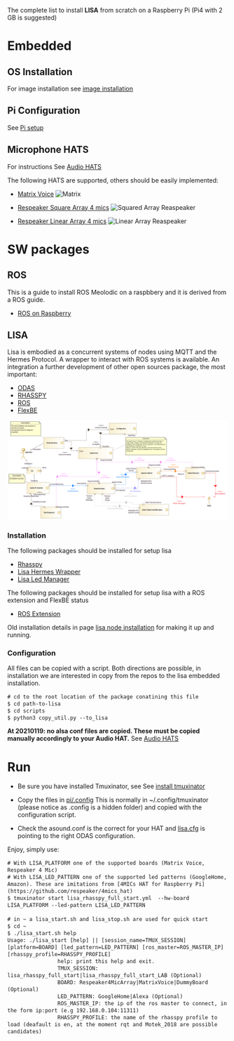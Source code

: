 
The complete list to install **LISA** from scratch on a Raspberry Pi (Pi4 with 2 GB is suggested)

# Embedded

## OS Installation

For image installation see [image installation](https://github.com/lawrence-iviani/lisa/blob/main/docs/embedded/image.md)

## Pi Configuration

See [Pi setup](https://github.com/lawrence-iviani/lisa/blob/main/docs/embedded/pi.md) 

## Microphone HATS

For instructions See [Audio HATS](https://github.com/lawrence-iviani/lisa/blob/main/docs/embedded/audio_hat.md) 

The following HATS are supported, others should be easily implemented:

* [Matrix Voice](https://matrix-io.github.io/matrix-documentation/matrix-voice/overview/)
![Matrix](https://matrix-io.github.io/matrix-documentation/matrix-voice/img/m-2.png)

* [Respeaker Square Array 4 mics](https://wiki.seeedstudio.com/ReSpeaker_4_Mic_Array_for_Raspberry_Pi/)
![Squared Array Reaspeaker](https://files.seeedstudio.com/wiki/ReSpeaker-4-Mic-Array-for-Raspberry-Pi/img/overview.jpg)

* [Respeaker Linear Array 4 mics](https://wiki.seeedstudio.com/ReSpeaker_4-Mic_Linear_Array_Kit_for_Raspberry_Pi/)
![Linear Array Reaspeaker](https://files.seeedstudio.com/wiki/ReSpeaker_4-Mics_Linear_Array_Kit/img/main_wiki.jpg)




# SW packages

## ROS

This is a guide to install ROS Meolodic on a raspbbery and it is derived from a ROS guide.
* [ROS on Raspberry](https://github.com/lawrence-iviani/lisa/blob/main/docs/lisa/ros_pi.md)



## LISA 

Lisa is embodied as a concurrent systems of nodes using MQTT and the Hermes Protocol. A wrapper to interact with ROS systems is available.
An integration a further development of other open sources package, the most important:

* [ODAS](https://github.com/introlab/odas/wiki)
* [RHASSPY](https://rhasspy.readthedocs.io/en/latest/)
* [ROS](https://www.ros.org/)
* [FlexBE](http://wiki.ros.org/flexbe)


![LISA SW subsytem](https://github.com/lawrence-iviani/lisa/blob/main/img/SYSML%20SW%20Block.png)

### Installation

The following packages should be installed for setup lisa

* [Rhasspy](https://github.com/lawrence-iviani/lisa/blob/main/docs/lisa/rhasspy_installation.md)
* [Lisa Hermes Wrapper](https://github.com/lawrence-iviani/lisa/blob/main/docs/lisa/lisa.md)
* [Lisa Led Manager](https://github.com/lawrence-iviani/rhasspy-lisa-led-manager)


The following packages should be installed for setup lisa with a ROS extension and FlexBE status
* [ROS Extension](https://github.com/lawrence-iviani/lisa/blob/main/docs/lisa/ros_extension.md)

Old installation details in page [lisa node installation](https://github.com/lawrence-iviani/lisa/blob/main/docs/lisa/old_nodes_installation.md) for making it up and running.

### Configuration

All files can be copied with a script. Both directions are possible, in installation we are interested in copy from the repos to the lisa embedded installation.

```batch
# cd to the root location of the package conatining this file
$ cd path-to-lisa
$ cd scripts
$ python3 copy_util.py --to_lisa 
```

**At 20210119: no alsa conf files are copied. These must be copied manually accordingly to your Audio HAT.**
See [Audio HATS](https://github.com/lawrence-iviani/lisa/blob/main/docs/embedded/audio_hat.md) 


# Run

* Be sure you have installed Tmuxinator, see See [install tmuxinator](https://github.com/lawrence-iviani/lisa/blob/main/embedded/install.md#tmuxinator)

* Copy the files in [pi/.config](https://github.com/lawrence-iviani/lisa/tree/main/configuration/all/home/pi/config)
This is normally in ~/.config/tmuxinator (please notice as .config is a hidden folder) and copied with the configuration script.

* Check the asound.conf is the correct for your HAT and  [lisa.cfg](https://github.com/lawrence-iviani/rhasspy-lisa-odas-hermes/blob/master/rhasspy_lisa_odas_hermes/config/lisa.cfg) is pointing to the right ODAS configuration.

Enjoy, simply use:

```batch
# With LISA_PLATFORM one of the supported boards (Matrix Voice, Respeaker 4 Mic)
# With LISA_LED_PATTERN one of the supported led patterns (GoogleHome, Amazon). These are imitations from [4MICs HAT for Raspberry Pi](https://github.com/respeaker/4mics_hat)
$ tmuxinator start lisa_rhasspy_full_start.yml  --hw-board LISA_PLATFORM --led-pattern LISA_LED_PATTERN

# in ~ a lisa_start.sh and lisa_stop.sh are used for quick start
$ cd ~
$ ./lisa_start.sh help
Usage: ./lisa_start [help] || [session_name=TMUX_SESSION] [platform=BOARD] [led_pattern=LED_PATTERN] [ros_master=ROS_MASTER_IP]  [rhasspy_profile=RHASSPY_PROFILE]
                help: print this help and exit.
                TMUX_SESSION: lisa_rhasspy_full_start|lisa_rhasspy_full_start_LAB (Optional)
                BOARD: Respeaker4MicArray|MatrixVoice|DummyBoard (Optional)
                LED_PATTERN: GoogleHome|Alexa (Optional)
                ROS_MASTER_IP: the ip of the ros master to connect, in the form ip:port (e.g 192.168.0.104:11311)
                RHASSPY_PROFILE: the name of the rhasspy profile to load (deafault is en, at the moment rqt and Motek_2018 are possible candidates)


```




